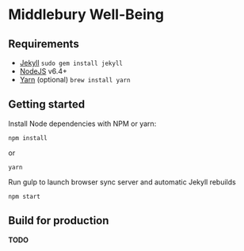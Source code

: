 # Middlebury Well-Being

## Requirements
- [Jekyll](http://jekyllrb.com/) `sudo gem install jekyll`
- [NodeJS](https://nodejs.org/en/) v6.4+
- [Yarn](https://yarnpkg.com/en/docs/install) (optional) `brew install yarn`

## Getting started

Install Node dependencies with NPM or yarn:

```
npm install
```

or

```
yarn
```

Run gulp to launch browser sync server and automatic Jekyll rebuilds

```
npm start
```

## Build for production

**TODO**
